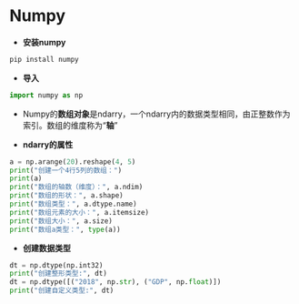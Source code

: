 # Numpy
- **安装numpy**
```py
pip install numpy
```
- **导入**
```py
import numpy as np
```
- Numpy的**数组对象**是ndarry，一个ndarry内的数据类型相同，由正整数作为索引。数组的维度称为“**轴**”

- **ndarry的属性**
```python
a = np.arange(20).reshape(4, 5)
print("创建一个4行5列的数组：")
print(a)
print("数组的轴数（维度）：", a.ndim)
print("数组的形状：", a.shape)
print("数组类型：", a.dtype.name)
print("数组元素的大小：", a.itemsize)
print("数组大小：", a.size)
print("数组a类型：", type(a))
```

- **创建数据类型**
```python
dt = np.dtype(np.int32)
print("创建整形类型:", dt)
dt = np.dtype([("2018", np.str), ("GDP", np.float)])
print("创建自定义类型:", dt)
```